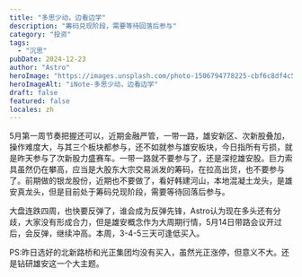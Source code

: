 ```yaml
---
title: "多思少动，边看边学"
description: "筹码兑现阶段，需要等待回落后参与"
category: "投资"
tags:
  - "沉思"
pubDate: 2024-12-23
author: "Astro"
heroImage: "https://images.unsplash.com/photo-1506794778225-cbf6c8df4c5c"
heroImageAlt: "iNote-多思少动，边看边学"
draft: false
featured: false
locales: zh
---
```


5月第一周节奏把握还可以，近期金融严管，一带一路，雄安新区、次新股叠加，操作难度大，与其三个板块都参与，还不如就参与雄安板块，今日指所有亏损，就是昨天参与了次新股力盛赛车。一带一路就不要参与了，还是深挖雄安股。巨力索具虽然仍在攀高，应当是大股东大宗交易派发的筹码，在拉高出货，也不要参与了。前期做的银龙股份，近期也不要做了，看好韩建河山，本地混凝土龙头，是雄安真龙头，但是目前处于筹码兑现阶段，需要等待回落后参与。

大盘连跌四周，也快要反弹了，谁会成为反弹先锋，Astro认为现在多头还有分歧，大家没有形成合力，但是雄安概念作为大周期行情，5月14日带路会议开过后，会反弹，继续冲高。本周，3-4-5三天可逢低买入。

PS:昨日选好的北新路桥和光正集团均没有买入，虽然光正涨停，但意义不大。还是钻研雄安这一个大主题。
